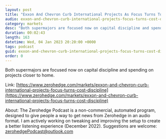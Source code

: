 ```yaml
---
layout: post
title: "Exxon And Chevron Curb International Projects As Focus Turns To Cost Discipline"
audio: exxon-and-chevron-curb-international-projects-focus-turns-cost-discipline-0
category: markets
desc: "Both supermajors are focused now on capital discipline and spending on projects closer to home."
duration: 00:02:43
length: 163
datetime: Wed, 04 Jan 2023 20:20:00 +0000
tags: podcast
guid: exxon-and-chevron-curb-international-projects-focus-turns-cost-discipline-0
order: 0
---
```

Both supermajors are focused now on capital discipline and spending on projects closer to home.

Link: [https://www.zerohedge.com/markets/exxon-and-chevron-curb-international-projects-focus-turns-cost-discipline](https://www.zerohedge.com/markets/exxon-and-chevron-curb-international-projects-focus-turns-cost-discipline)

About: The Zerohedge Podcast is a non-commercial, automated program, designed to give people a way to get news from Zerohedge in an audio format.  I am actively working on tweaking and improving the setup to create a better listening experience (December 2022).  Suggestions are welcome: [zerohedgePodcast@outlook.com](mailto:zerohedgePodcast@outlook.com)